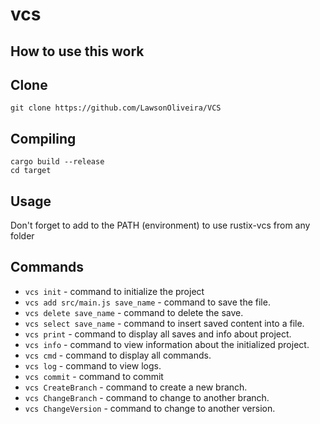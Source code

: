 # vcs

## How to use this work


## Clone
```
git clone https://github.com/LawsonOliveira/VCS
```

## Compiling
```
cargo build --release
cd target
```

## Usage

Don't forget to add to the PATH (environment) to use rustix-vcs from any folder

## Commands
- ```vcs init``` - command to initialize the project
- ```vcs add src/main.js save_name``` - command to save the file.
- ```vcs delete save_name``` - command to delete the save.
- ```vcs select save_name``` - command to insert saved content into a file.
- ```vcs print``` - command to display all saves and info about project.
- ```vcs info``` - command to view information about the initialized project.
- ```vcs cmd``` - command to display all commands.
- ```vcs log``` - command to view logs.
- ```vcs commit``` - command to commit
- ```vcs CreateBranch``` - command to create a new branch.
- ```vcs ChangeBranch``` - command to change to another branch.
- ```vcs ChangeVersion``` - command to change to another version.

